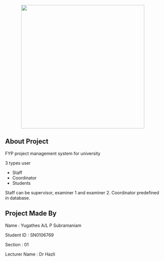 <p align="center"><a href="https://laravel.com" target="_blank"><img src="https://raw.githubusercontent.com/laravel/art/master/logo-lockup/5%20SVG/2%20CMYK/1%20Full%20Color/laravel-logolockup-cmyk-red.svg" width="400"></a></p>

## About Project

FYP project management system for university

3 types user
- Staff
- Coordinator
- Students

Staff can be supervisor, examiner 1 and examiner 2. Coordinator predefined in database.


## Project Made By
Name : Yugathes A/L P Subramaniam

Student ID : SN0106769

Section : 01

Lecturer Name : Dr  Hazli
